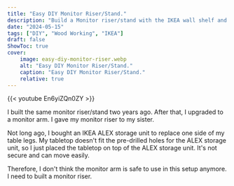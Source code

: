```yaml
---
title: "Easy DIY Monitor Riser/Stand."
description: "Build a Monitor riser/stand with the IKEA wall shelf and furniture legs."
date: "2024-05-15"
tags: ["DIY", "Wood Working", "IKEA"]
draft: false
ShowToc: true
cover:
    image: easy-diy-monitor-riser.webp
    alt: "Easy DIY Monitor Riser/Stand."
    caption: "Easy DIY Monitor Riser/Stand."
    relative: true
---
```


{{< youtube En6yiZQn0ZY >}}

I built the same monitor riser/stand two years ago. After that, I upgraded to a monitor arm. I gave my monitor riser to my sister.

Not long ago, I bought an IKEA ALEX storage unit to replace one side of my table legs. My tabletop doesn't fit the pre-drilled holes for the ALEX storage unit, so I just placed the tabletop on top of the ALEX storage unit. It's not secure and can move easily.

Therefore, I don't think the monitor arm is safe to use in this setup anymore. I need to built a monitor riser.